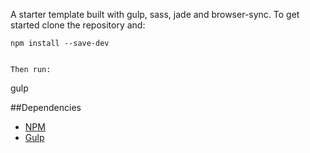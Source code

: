 A starter template built with gulp, sass, jade and browser-sync. To get started clone the repository and: 

~~~
npm install --save-dev


Then run: 

~~~
gulp

##Dependencies 
* [NPM](https://www.npmjs.com/)
* [Gulp](http://gulpjs.com/)